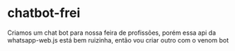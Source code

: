 # chatbot-frei
Criamos um chat bot para nossa feira de profissões, porém essa api da whatsapp-web.js está bem ruizinha, então vou criar outro com o venom bot
